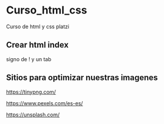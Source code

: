 # Curso_html_css

Curso de html y css platzi

## Crear html index

signo de ! y un tab

## Sitios para optimizar nuestras imagenes

https://tinypng.com/

https://www.pexels.com/es-es/

https://unsplash.com/
